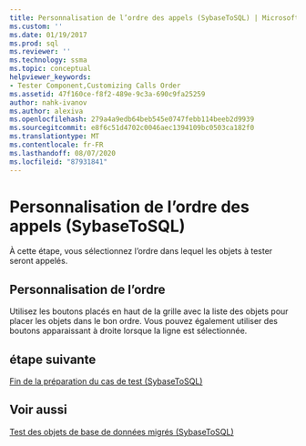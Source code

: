 ```yaml
---
title: Personnalisation de l’ordre des appels (SybaseToSQL) | Microsoft Docs
ms.custom: ''
ms.date: 01/19/2017
ms.prod: sql
ms.reviewer: ''
ms.technology: ssma
ms.topic: conceptual
helpviewer_keywords:
- Tester Component,Customizing Calls Order
ms.assetid: 47f160ce-f8f2-489e-9c3a-690c9fa25259
author: nahk-ivanov
ms.author: alexiva
ms.openlocfilehash: 279a4a9edb64beb545e0747febb114beeb2d9939
ms.sourcegitcommit: e8f6c51d4702c0046aec1394109bc0503ca182f0
ms.translationtype: MT
ms.contentlocale: fr-FR
ms.lasthandoff: 08/07/2020
ms.locfileid: "87931841"
---
```

# <a name="customizing-calls-order-sybasetosql"></a>Personnalisation de l’ordre des appels (SybaseToSQL)
À cette étape, vous sélectionnez l’ordre dans lequel les objets à tester seront appelés.  
  
## <a name="customizing-order"></a>Personnalisation de l’ordre  
Utilisez les boutons placés en haut de la grille avec la liste des objets pour placer les objets dans le bon ordre. Vous pouvez également utiliser des boutons apparaissant à droite lorsque la ligne est sélectionnée.  
  
## <a name="next-step"></a>étape suivante  
[Fin de la préparation du cas de test &#40;SybaseToSQL&#41;](../../ssma/sybase/finishing-test-case-preparation-sybasetosql.md)  
  
## <a name="see-also"></a>Voir aussi  
[Test des objets de base de données migrés &#40;SybaseToSQL&#41;](../../ssma/sybase/testing-migrated-database-objects-sybasetosql.md)  
  
